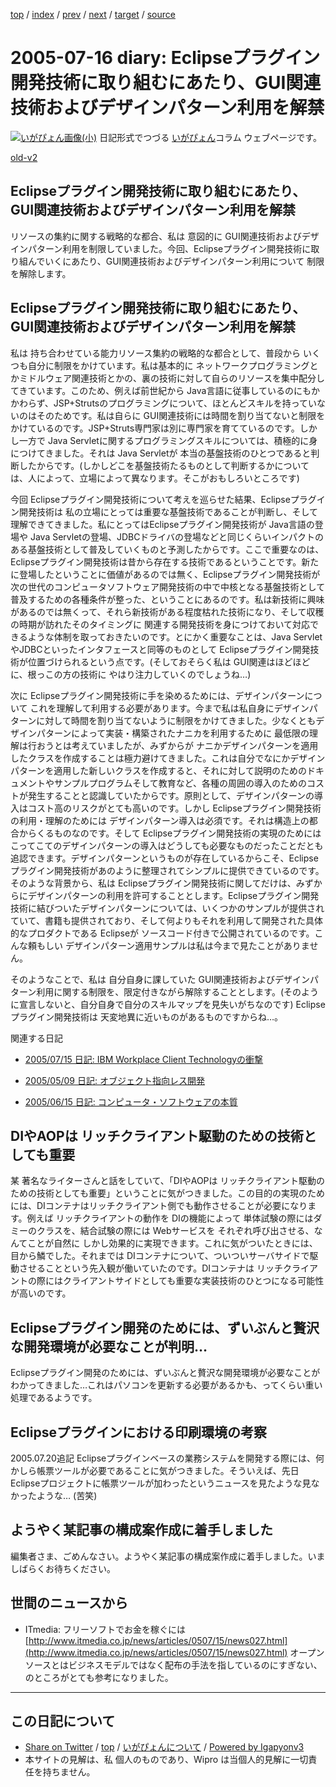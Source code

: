 [top](../index.html) 
 / [index](index.html) 
 / [prev](ig050715.html) 
 / [next](ig050719.html) 
 / [target](https://igapyon.github.io/diary/2005/ig050716.html) 
 / [source](https://github.com/igapyon/diary/blob/master/2005/ig050716.src.md) 

2005-07-16 diary: Eclipseプラグイン開発技術に取り組むにあたり、GUI関連技術およびデザインパターン利用を解禁
=====================================================================================================
[![いがぴょん画像(小)](https://igapyon.github.io/diary/images/iga200306s.jpg "いがぴょん")](https://igapyon.github.io/diary/memo/memoigapyon.html) 日記形式でつづる [いがぴょん](https://igapyon.github.io/diary/memo/memoigapyon.html)コラム ウェブページです。

[old-v2](ig050716-orig.html)

## Eclipseプラグイン開発技術に取り組むにあたり、GUI関連技術およびデザインパターン利用を解禁

リソースの集約に関する戦略的な都合、私は 意図的に GUI関連技術およびデザインパターン利用を制限していました。今回、Eclipseプラグイン開発技術に取り組んでいくにあたり、GUI関連技術およびデザインパターン利用について 制限を解除します。


## Eclipseプラグイン開発技術に取り組むにあたり、GUI関連技術およびデザインパターン利用を解禁

私は 持ち合わせている能力リソース集約の戦略的な都合として、普段から いくつも自分に制限をかけています。私は基本的に ネットワークプログラミングとかミドルウェア関連技術とかの、裏の技術に対して自らのリソースを集中配分してきています。このため、例えば前世紀から Java言語に従事しているのにもかかわらず、JSP+Strutsのプログラミングについて、ほとんどスキルを持っていないのはそのためです。私は自らに
GUI関連技術には時間を割り当てないと制限をかけているのです。JSP+Struts専門家は別に専門家を育てているのです。しかし一方で Java
Servletに関するプログラミングスキルについては、積極的に身につけてきました。それは Java Servletが 本当の基盤技術のひとつであると判断したからです。(しかしどこを基盤技術たるものとして判断するかについては、人によって、立場によって異なります。そこがおもしろいところです)

今回 Eclipseプラグイン開発技術について考えを巡らせた結果、Eclipseプラグイン開発技術は 私の立場にとっては重要な基盤技術であることが判断し、そして理解できてきました。私にとってはEclipseプラグイン開発技術が
Java言語の登場や Java Servletの登場、JDBCドライバの登場などと同じくらいインパクトのある基盤技術として普及していくものと予測したからです。ここで重要なのは、Eclipseプラグイン開発技術は昔から存在する技術であるということです。新たに登場したということに価値があるのでは無く、Eclipseプラグイン開発技術が 次の世代のコンピュータソフトウェア開発技術の中で中核となる基盤技術として普及するための各種条件が整った、ということにあるのです。私は新技術に興味があるのでは無くって、それら新技術がある程度枯れた技術になり、そして収穫の時期が訪れたそのタイミングに 関連する開発技術を身につけておいて対応できるような体制を取っておきたいのです。とにかく重要なことは、Java ServletやJDBCといったインタフェースと同等のものとして
Eclipseプラグイン開発技術が位置づけられるという点です。(そしておそらく私は GUI関連はほどほどに、根っこの方の技術に やはり注力していくのでしょうね…)

次に Eclipseプラグイン開発技術に手を染めるためには、デザインパターンについて これを理解して利用する必要があります。今まで私は私自身にデザインパターンに対して時間を割り当てないように制限をかけてきました。少なくともデザインパターンによって実装・構築されたナニカを利用するために 最低限の理解は行おうとは考えていましたが、みずからが ナニかデザインパターンを適用したクラスを作成することは極力避けてきました。これは自分でなにかデザインパターンを適用した新しいクラスを作成すると、それに対して説明のためのドキュメントやサンプルプログラムそして教育など、各種の周囲の導入のためのコストが発生することと認識していたからです。原則として、デザインパターンの導入はコスト高のリスクがとても高いのです。しかし Eclipseプラグイン開発技術の利用・理解のためには デザインパターン導入は必須です。それは構造上の都合からくるものなのです。そして
Eclipseプラグイン開発技術の実現のためには こってこてのデザインパターンの導入はどうしても必要なものだったことだとも追認できます。デザインパターンというものが存在しているからこそ、Eclipseプラグイン開発技術があのように整理されてシンプルに提供できているのです。そのような背景から、私は Eclipseプラグイン開発技術に関してだけは、みずからにデザインパターンの利用を許可することとします。Eclipseプラグイン開発技術に結びついたデザインパターンについては、いくつかのサンプルが提供されていて、書籍も提供されており、そして何よりもそれを利用して開発された具体的なプロダクトである Eclipseが ソースコード付きで公開されているのです。こんな頼もしい デザインパターン適用サンプルは私は今まで見たことがありません。

そのようなことで、私は 自分自身に課していた GUI関連技術およびデザインパターン利用に関する制限を、限定付きながら解除することとします。(そのように宣言しないと、自分自身で自分のスキルマップを見失いがちなのです) Eclipseプラグイン開発技術は 天変地異に近いものがあるものですからね…。

関連する日記

* [2005/07/15 日記: IBM Workplace Client Technologyの衝撃](ig050715.html)
  
* [2005/05/09 日記: オブジェクト指向レス開発](ig050509.html)
  
* [2005/06/15 日記: コンピュータ・ソフトウェアの本質](ig050615.html)

## DIやAOPは リッチクライアント駆動のための技術としても重要

某 著名なライターさんと話をしていて、「DIやAOPは リッチクライアント駆動のための技術としても重要」ということに気がつきました。この目的の実現のためには、DIコンテナはリッチクライアント側でも動作させることが必要になります。例えば リッチクライアントの動作を DIの機能によって 単体試験の際にはダミーのクラスを、結合試験の際には
Webサービスを それぞれ呼び出させる、なんてことが自然に しかし効果的に実現できます。これに気がついたときには、目から鱗でした。それまでは
DIコンテナについて、ついついサーバサイドで駆動させることという先入観が働いていたのです。DIコンテナは リッチクライアントの際にはクライアントサイドとしても重要な実装技術のひとつになる可能性が高いのです。

## Eclipseプラグイン開発のためには、ずいぶんと贅沢な開発環境が必要なことが判明…

Eclipseプラグイン開発のためには、ずいぶんと贅沢な開発環境が必要なことがわかってきました…これはパソコンを更新する必要があるかも、ってくらい重い処理であるようです。

## Eclipseプラグインにおける印刷環境の考察

2005.07.20追記 Eclipseプラグインベースの業務システムを開発する際には、何かしら帳票ツールが必要であることに気がつきました。そういえば、先日 Eclipseプロジェクトに帳票ツールが加わったというニュースを見たような見なかったような… (苦笑)

## ようやく某記事の構成案作成に着手しました

編集者さま、ごめんなさい。ようやく某記事の構成案作成に着手しました。いましばらくお待ちください。

## 世間のニュースから

* ITmedia: フリーソフトでお金を稼ぐには
  [http://www.itmedia.co.jp/news/articles/0507/15/news027.html](http://www.itmedia.co.jp/news/articles/0507/15/news027.html)
  オープンソースとはビジネスモデルではなく配布の手法を指しているのにすぎない、のところがとても参考になりました。


----------------------------------------------------------------------------------------------------

## この日記について

* [Share on Twitter](https://twitter.com/intent/tweet?hashtags=igapyon%2Cdiary%2C%E3%81%84%E3%81%8C%E3%81%B4%E3%82%87%E3%82%93&text=Eclipse%E3%83%97%E3%83%A9%E3%82%B0%E3%82%A4%E3%83%B3%E9%96%8B%E7%99%BA%E6%8A%80%E8%A1%93%E3%81%AB%E5%8F%96%E3%82%8A%E7%B5%84%E3%82%80%E3%81%AB%E3%81%82%E3%81%9F%E3%82%8A%E3%80%81GUI%E9%96%A2%E9%80%A3%E6%8A%80%E8%A1%93%E3%81%8A%E3%82%88%E3%81%B3%E3%83%87%E3%82%B6%E3%82%A4%E3%83%B3%E3%83%91%E3%82%BF%E3%83%BC%E3%83%B3%E5%88%A9%E7%94%A8%E3%82%92%E8%A7%A3%E7%A6%81&url=https%3A%2F%2Figapyon.github.io%2Fdiary%2F2005%2Fig050716.html) / [top](../index.html) / [いがぴょんについて](https://igapyon.github.io/diary/memo/memoigapyon.html) / [Powered by Igapyonv3](https://github.com/igapyon/igapyonv3)
* 本サイトの見解は、私 個人のものであり、Wipro は当個人的見解に一切責任を持ちません。 

